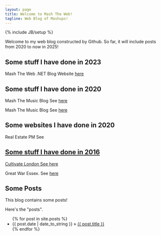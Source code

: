 ```yaml
---
layout: page
title: Welcome to Mash The Web!
tagline: Web Blog of Mashups!
---
```

{% include JB/setup %}

Welcome to my web blog constructed by Github. So far, it will include posts from 2020 to now in 2025!

## Some stuff I have done in 2023

<p>
Mash The Web .NET Blog Website <a href="https://mashtheweb.azurewebsites.net/">here</a>
</p>

## Some stuff I have done in 2020

<p>
Mash The Music Blog See <a href="http://mashthemusic.github.io/">here</a>
</p>

<p>
Mash The Music Blog See <a href="http://mashtheweb.wordpress.com/">here</a>
</p>

## Some websites I have done in 2020

<p>
  Real Estate PM See <a href="htpp://www.realestatepm.net"><here</a>
</p>

## Some stuff I have done in 2016

<p>
Cultivate London See <a href="http://cultivatelondongfn.tumblr.com">here</a> 
</p>
<p>
Great War Essex. See <a href="http://mashtheweb.github.io/greatwaressex.html">here</a>
</p>

## Some Posts

This blog contains some posts!

Here's the "posts".

<ul class="posts">
  {% for post in site.posts %}
    <li><span>{{ post.date | date_to_string }}</span> &raquo; <a href="{{ BASE_PATH }}{{ post.url }}">{{ post.title }}</a></li>
  {% endfor %}
</ul>



